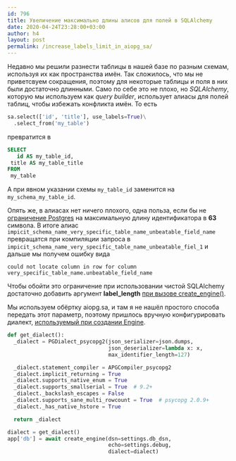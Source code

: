 ```yaml
---
id: 796
title: Увеличение максимально длины алисов для полей в SQLAlchemy
date: 2020-04-24T23:28:00+03:00
author: h4
layout: post
permalink: /increase_labels_limit_in_aiopg_sa/
---
```


Недавно мы решили разнести таблицы в нашей базе по разным схемам, используя их как пространства имён. Так сложилось, что мы не приветсвуем сокращения, поэтому для некоторые таблицы и поля в них были достаточно длинными. Само по себе это не плохо, но *SQLAlchemy*, которую мы используем как *query builder*, использует алиасы для полей таблиц, чтобы избежать конфликта имён. То есть 

```python
sa.select(['id', 'title'], use_labels=True)\
  .select_from('my_table')
```

превратится в 

 ```sql
SELECT 
	id AS my_table_id,
  title AS my_table_title
FROM
  my_table
 ```

А при явном указании схемы `my_table_id` заменится на `my_schema_my_table_id`.

Опять же, в алиасах нет ничего плохого, одна польза, если бы не [ограничение Postgres](https://www.postgresql.org/docs/current/sql-syntax-lexical.html#SQL-SYNTAX-IDENTIFIERS) на максимальную длину идентификатора в **63** символа. В итоге алиас `impicit_schema_name_very_specific_table_name_unbeatable_field_name` превращатся при компиляции запроса в `impicit_schema_name_very_specific_table_name_unbeatable_fiel_1` и дальше мы получем ошибку вида 

```
could not locate column in row for column very_specific_table_name.unbeatable_field_name
```

Чтобы обойти это ограничение при использовании чистой SQLAlchemy достаточно добавить аргумент **label_length** [при вызове create_engine()](https://docs.sqlalchemy.org/en/13/core/engines.html#sqlalchemy.create_engine.params.label_length).

Мы используем обёртку aiopg.sa, и там я не нашёл простого способа передать этот параметр, поэтому пришлось вручную конфигурировать диалект, [используемый при создании Engine](https://github.com/aio-libs/aiopg/blob/master/aiopg/sa/engine.py#L33).

```python
def get_dialect():
  _dialect = PGDialect_psycopg2(json_serializer=json.dumps,
                                json_deserializer=lambda x: x,
                                max_identifier_length=127)

  _dialect.statement_compiler = APGCompiler_psycopg2
  _dialect.implicit_returning = True
  _dialect.supports_native_enum = True
  _dialect.supports_smallserial = True  # 9.2+
  _dialect._backslash_escapes = False
  _dialect.supports_sane_multi_rowcount = True  # psycopg 2.0.9+
  _dialect._has_native_hstore = True

  return _dialect

dialect = get_dialect()
app['db'] = await create_engine(dsn=settings.db_dsn, 
                                echo=settings.debug, 
                                dialect=dialect)
```

